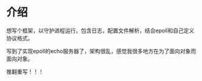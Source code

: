 # 介绍

想写个框架，以守护进程运行，包含日志，配置文件解析，结合epoll和自己定义协议格式。

写到了实现epoll的echo服务器了，架构很乱，感觉我很多地方在为了面向对象而面向对象。

推翻重写！！！


